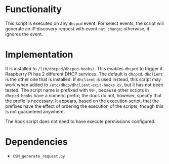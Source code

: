 # Functionality
This script is executed on any `dhcpcd` event. For select events, the script will generate an IP discovery request with event `net_change`; otherwise, it ignores the event. 

# Implementation
It is installed to `/lib/dhcpcd/dhcpcd-hooks/`. This enables `dhcpcd` to trigger it. Raspberry Pi has 2 different DHCP services. The default is `dhcpcd`. `dhclient` is the other one that is installed. If `dhclient` is used instead, this script may work when added to `/etc/dhcp/dhclient-exit-hooks.d/`, but it has not been tested. 
The script name is prefixed with `99-`, because other scripts in `dhcpcd-hooks` have a numeric prefix; the docs do not, however, specify that the prefix is necessary. It appears, based on the execution script, that the prefixes have the effect of ordering the execution of the scripts; though this is not guaranteed anywhere.

The hook script does not need to have execute permissions configured.

# Dependencies
- `CSM_generate_request.py`
